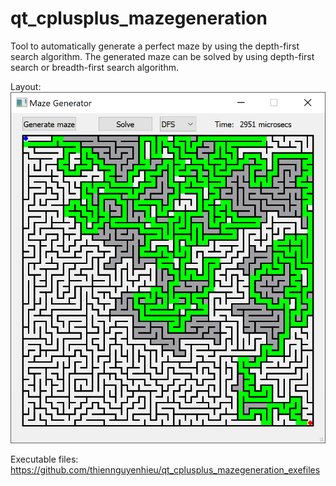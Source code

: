 # qt_cplusplus_mazegeneration
Tool to automatically generate a perfect maze by using the depth-first search algorithm.
The generated maze can be solved by using depth-first search or breadth-first search algorithm.

Layout:
![alt text](https://github.com/thiennguyenhieu/qt_cplusplus_mazegeneration_exefiles/blob/master/mazegenerator_gui.png)

Executable files: https://github.com/thiennguyenhieu/qt_cplusplus_mazegeneration_exefiles
